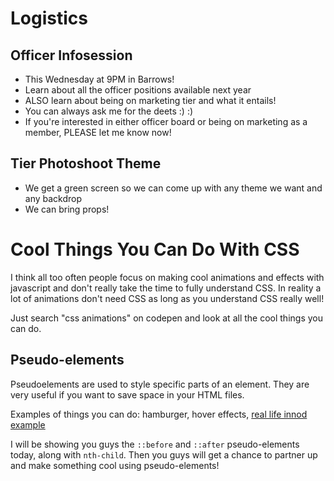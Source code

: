 # Logistics

## Officer Infosession
* This Wednesday at 9PM in Barrows!
* Learn about all the officer positions available next year
* ALSO learn about being on marketing tier and what it entails!
* You can always ask me for the deets :) :) 
* If you're interested in either officer board or being on marketing as a member,
  PLEASE let me know now!

## Tier Photoshoot Theme
* We get a green screen so we can come up with any theme we want and any backdrop
* We can bring props!

# Cool Things You Can Do With CSS

I think all too often people focus on making cool animations and effects with javascript and don't
really take the time to fully understand CSS.  In reality a lot of animations don't need CSS
as long as you understand CSS really well!

Just search "css animations" on codepen and look at all the cool things you can do.

## Pseudo-elements
Pseudoelements are used to style specific parts of an element.  They are very useful if you want
to save space in your HTML files.  

Examples of things you can do: hamburger, hover effects, [real life innod example](https://xd.adobe.com/view/436c3c87-1d58-46d8-9bf3-692f9beb8f46/screen/7474b64f-9f7e-4306-ba1c-f3d177b090d8/Web-1920-2/)

I will be showing you guys the `::before` and `::after` pseudo-elements today, along with 
`nth-child`.  Then you guys will get a chance to partner up and make something cool using
pseudo-elements!
